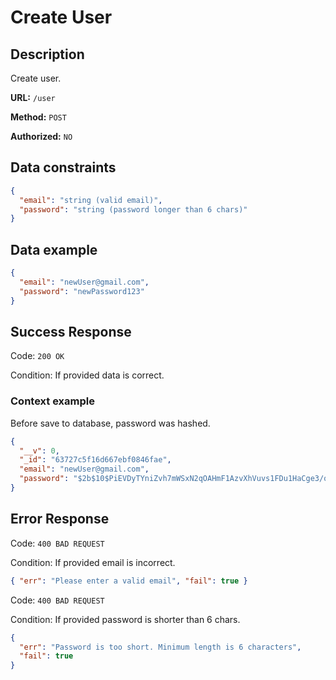 # Create User

## Description

Create user.

<b>URL:</b> `/user`

<b>Method:</b> `POST`

<b>Authorized:</b> `NO`

## Data constraints

```json
{
  "email": "string (valid email)",
  "password": "string (password longer than 6 chars)"
}
```

## Data example

```json
{
  "email": "newUser@gmail.com",
  "password": "newPassword123"
}
```

## Success Response

Code: `200 OK`

Condition: If provided data is correct.

### Context example

Before save to database, password was hashed.

```json
{
  "__v": 0,
  "_id": "63727c5f16d667ebf0846fae",
  "email": "newUser@gmail.com",
  "password": "$2b$10$PiEVDyTYniZvh7mWSxN2qOAHmF1AzvXhVuvs1FDu1HaCge3/qOW52"
}
```

## Error Response

Code: `400 BAD REQUEST`

Condition: If provided email is incorrect.

```json
{ "err": "Please enter a valid email", "fail": true }
```

Code: `400 BAD REQUEST`

Condition: If provided password is shorter than 6 chars.

```json
{
  "err": "Password is too short. Minimum length is 6 characters",
  "fail": true
}
```
